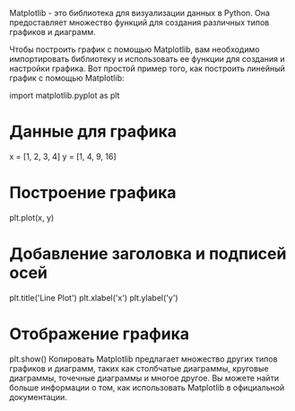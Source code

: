 Matplotlib - это библиотека для визуализации данных в Python. Она предоставляет множество функций для создания различных типов графиков и диаграмм.

Чтобы построить график с помощью Matplotlib, вам необходимо импортировать библиотеку и использовать ее функции для создания и настройки графика. Вот простой пример того, как построить линейный график с помощью Matplotlib:

import matplotlib.pyplot as plt

# Данные для графика
x = [1, 2, 3, 4]
y = [1, 4, 9, 16]

# Построение графика
plt.plot(x, y)

# Добавление заголовка и подписей осей
plt.title('Line Plot')
plt.xlabel('x')
plt.ylabel('y')

# Отображение графика
plt.show()
Копировать
Matplotlib предлагает множество других типов графиков и диаграмм, таких как столбчатые диаграммы, круговые диаграммы, точечные диаграммы и многое другое. Вы можете найти больше информации о том, как использовать Matplotlib в официальной документации.
